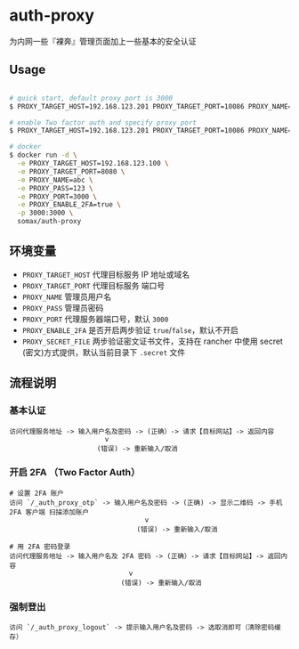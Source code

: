 # auth-proxy

为内网一些『裸奔』管理页面加上一些基本的安全认证

## Usage
```bash

# quick start, default proxy port is 3000
$ PROXY_TARGET_HOST=192.168.123.201 PROXY_TARGET_PORT=10086 PROXY_NAME=jkr3 PROXY_PASS=123 node .

# enable Two factor auth and specify proxy port
$ PROXY_TARGET_HOST=192.168.123.201 PROXY_TARGET_PORT=10086 PROXY_NAME=jkr3 PROXY_PASS=123 PROXY_PORT=3003 PROXY_ENABLE_2FA=true node .

# docker
$ docker run -d \
  -e PROXY_TARGET_HOST=192.168.123.100 \
  -e PROXY_TARGET_PORT=8080 \
  -e PROXY_NAME=abc \
  -e PROXY_PASS=123 \
  -e PROXY_PORT=3000 \
  -e PROXY_ENABLE_2FA=true \
  -p 3000:3000 \
  somax/auth-proxy

```

## 环境变量

- `PROXY_TARGET_HOST` 代理目标服务 IP 地址或域名
- `PROXY_TARGET_PORT` 代理目标服务 端口号
- `PROXY_NAME` 管理员用户名
- `PROXY_PASS` 管理员密码
- `PROXY_PORT` 代理服务器端口号，默认 `3000`
- `PROXY_ENABLE_2FA` 是否开启两步验证 `true`/`false`，默认不开启
- `PROXY_SECRET_FILE` 两步验证密文证书文件，支持在 rancher 中使用 secret (密文)方式提供，默认当前目录下 `.secret` 文件

## 流程说明

### 基本认证

```
访问代理服务地址 -> 输入用户名及密码 -> (正确）-> 请求【目标网站】-> 返回内容
                        v
                      (错误) -> 重新输入/取消

```

### 开启 2FA （Two Factor Auth）
```
# 设置 2FA 账户
访问 `/_auth_proxy_otp` -> 输入用户名及密码 -> (正确) -> 显示二维码 -> 手机 2FA 客户端 扫描添加账户
                                  v
                                (错误) -> 重新输入/取消

# 用 2FA 密码登录
访问代理服务地址 -> 输入用户名及 2FA 密码 -> (正确）-> 请求【目标网站】-> 返回内容
                              v
                            (错误) -> 重新输入/取消
```

### 强制登出
```
访问 `/_auth_proxy_logout` -> 提示输入用户名及密码 -> 选取消即可（清除密码缓存）
```
